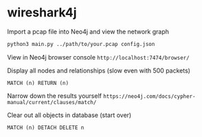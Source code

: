 # wireshark4j
Import a pcap file into Neo4j and view the network graph

```bash
python3 main.py ../path/to/your.pcap config.json
```

View in Neo4j browser console `http://localhost:7474/browser/`

Display all nodes and relationships (slow even with 500 packets)

```
MATCH (n) RETURN (n)
```

Narrow down the results yourself `https://neo4j.com/docs/cypher-manual/current/clauses/match/`

Clear out all objects in database (start over)
```
MATCH (n) DETACH DELETE n
```

